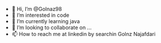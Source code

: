 - 👋 Hi, I’m @Golnaz98
- 👀 I’m interested in code
- 🌱 I’m currently learning java
- 💞️ I’m looking to collaborate on ...
- 📫 How to reach me at linkedin by searchin Golnz Najafdari

<!---
Golnaz98/Golnaz98 is a ✨ special ✨ repository because its `README.md` (this file) appears on your GitHub profile.
You can click the Preview link to take a look at your changes.
--->
